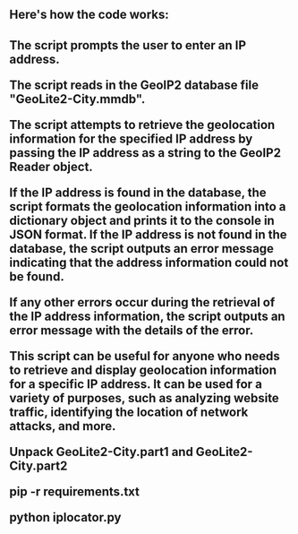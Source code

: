 <h2> Here's how the code works: <h2/>

The script prompts the user to enter an IP address.

The script reads in the GeoIP2 database file "GeoLite2-City.mmdb".

The script attempts to retrieve the geolocation information for the specified IP address by passing the IP address as a string to the GeoIP2 Reader object.

If the IP address is found in the database, the script formats the geolocation information into a dictionary object and prints it to the console in JSON format.
If the IP address is not found in the database, the script outputs an error message indicating that the address information could not be found.

If any other errors occur during the retrieval of the IP address information, the script outputs an error message with the details of the error.

This script can be useful for anyone who needs to retrieve and display geolocation information for a specific IP address. It can be used for a variety of purposes, such as analyzing website traffic, identifying the location of network attacks, and more.

Unpack GeoLite2-City.part1 and GeoLite2-City.part2

pip -r requirements.txt 

python iplocator.py
